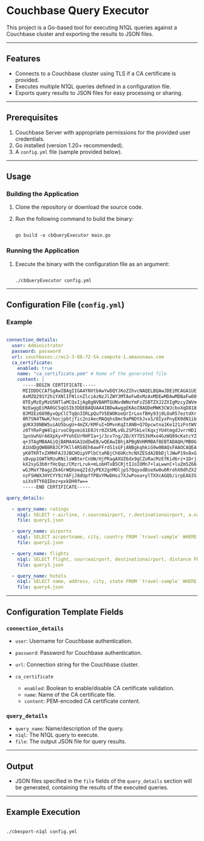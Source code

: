 # Couchbase Query Executor

This project is a Go-based tool for executing N1QL queries against a Couchbase cluster and exporting the results to JSON files.

------

## Features

- Connects to a Couchbase cluster using TLS if a CA certificate is provided.
- Executes multiple N1QL queries defined in a configuration file.
- Exports query results to JSON files for easy processing or sharing.

------

## Prerequisites

1. Couchbase Server with appropriate permissions for the provided user credentials.
2. Go installed (version 1.20+ recommended).
3. A `config.yml` file (sample provided below).

------

## Usage

### Building the Application

1. Clone the repository or download the source code.

2. Run the following command to build the binary:

   ```
   
   go build -o cbQueryExecutor main.go
   ```

### Running the Application

1. Execute the binary with the configuration file as an argument:

   ```
   
   ./cbQueryExecutor config.yml
   ```

------

## Configuration File (`config.yml`)

### Example

```yaml

connection_details:
  user: Administrator
  password: password
  url: couchbases://ec2-3-88-72-54.compute-1.amazonaws.com
  ca_certificate:
    enabled: true
    name: "ca_certificate.pem" # Name of the generated file
    content: |
      -----BEGIN CERTIFICATE-----
      MIIDDDCCAfSgAwIBAgIIGA4YNVtbAwYwDQYJKoZIhvcNAQELBQAwJDEiMCAGA1UE
      AxMZQ291Y2hiYXNlIFNlcnZlciAzNzJlZWY3MTAeFw0xMzAxMDEwMDAwMDBaFw00
      OTEyMzEyMzU5NTlaMCQxIjAgBgNVBAMTGUNvdWNoYmFzZSBTZXJ2ZXIgMzcyZWVm
      NzEwggEiMA0GCSqGSIb3DQEBAQUAA4IBDwAwggEKAoIBAQDeMWK3CWJcbxXqD818
      8JMIEz689ByxQpClCTqQn3IRLpQufV5EWOKoeQrIrLoxfBHy93j0LOaR57eztdXr
      8R7SN4TNwK/hocjpbtjTic2nzAecMAQqhs8mc9aPNDtbJvxS/0IyxPnyEK0dN1ib
      gUKX38NBW5uiAU5bugU+4mZX/KMFuI+DMvnKqItANB+Q7Opcwtna1Ke121zFntWV
      z0TYReFgW4lgirvoC0gxmi61E0Jtr0ZXSMLv0L2SP5kLelKqxjYU4tmgdJvrrHD1
      1pnVwhUrA6XpXy+PYehEUrRHPIa+j/3cv7ng/2D/XY7DS3kMxe4GzWQ89cKatcYZ
      q+3TAgMBAAGjQjBAMA4GA1UdDwEB/wQEAwIBhjAPBgNVHRMBAf8EBTADAQH/MB0G
      A1UdDgQWBBR8JCP7Kll4RS8Eh6awFFrdS1sGFjANBgkqhkiG9w0BAQsFAAOCAQEA
      yK0TKRTxZXMHFAJ3JBCHOipVPlbCtaRBjCh6UKchcNXZESdA2BbDjlJWwP19x8xG
      sBvpp1GWTkMzuRNilsWBterCnUW/HjPRagAXUZ6dx9gCZoRacMzEfKid6rz+1Drj
      kX2syG3b0rfHcQqc/CMzrLruk+mLobHTxB5CRjtIJoIOMn7+laLwwnC+luZm5Z66
      wGJMaY7BagzZk4GrWQXoeq2IdJyPEX2gnMOljpS7QqyodBseXw0u6RrohX0dhZX2
      nzFSHWXJHYCYY9iYAFjJ8dUpffPBxYMwDHsz7XJwPooa+ylTXXcAGQb/irpEAb3S
      uiXs9TY6QIDez+pxkDH0fw==
      -----END CERTIFICATE-----

query_details:

  - query_name: ratings
    n1ql: SELECT r.airline, r.sourceairport, r.destinationairport, a.name, a.callsign FROM `travel-sample` r JOIN `travel-sample` a ON r.airlineid = META(a).id WHERE r.type = "route" AND a.type = "airline" AND r.sourceairport = "SFO"
    file: query1.json

  - query_name: airports
    n1ql: SELECT airportname, city, country FROM `travel-sample` WHERE type = "airport" AND country = "United States";
    file: query2.json

  - query_name: flights
    n1ql: SELECT flight, sourceairport, destinationairport, distance FROM `travel-sample` WHERE type = "route" AND sourceairport = "LAX" AND destinationairport = "SFO";
    file: query3.json

  - query_name: hotels
    n1ql: SELECT name, address, city, state FROM `travel-sample` WHERE type = "hotel" AND city = "San Francisco";
    file: query4.json
```

------

## Configuration Template Fields

### `connection_details`

- `user`: Username for Couchbase authentication.

- `password`: Password for Couchbase authentication.

- `url`: Connection string for the Couchbase cluster.

- ```
  ca_certificate
  ```

  - `enabled`: Boolean to enable/disable CA certificate validation.
  - `name`: Name of the CA certificate file.
  - `content`: PEM-encoded CA certificate content.

### `query_details`

- `query_name`: Name/description of the query.
- `n1ql`: The N1QL query to execute.
- `file`: The output JSON file for query results.

------

## Output

- JSON files specified in the `file` fields of the `query_details` section will be generated, containing the results of the executed queries.

------

## Example Execution

```

./cbexport-n1ql config.yml
```